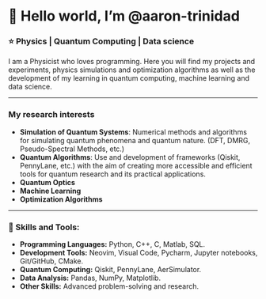 # 👋 Hello world, I’m @aaron-trinidad
### ⭐ Physics | Quantum Computing | Data science 

I am a Physicist who loves programming. Here you will find my projects and experiments, physics simulations and optimization algorithms as well as the development of my learning in quantum computing, machine learning and data science.

---

### My research interests
- **Simulation of Quantum Systems**: Numerical methods and algorithms for simulating quantum phenomena and quantum nature. (DFT, DMRG, Pseudo-Spectral Methods, etc.)
- **Quantum Algorithms**: Use and development of frameworks (Qiskit, PennyLane, etc.) with the aim of creating more accessible and efficient tools for quantum research and its practical applications.
- **Quantum Optics**
- **Machine Learning**
- **Optimization Algorithms**

---

### 🔧 Skills and Tools:
- **Programming Languages:** Python, C++, C, Matlab, SQL.    
- **Development Tools:** Neovim, Visual Code, Pycharm, Jupyter notebooks, Git/GitHub, CMake.  
- **Quantum Computing:** Qiskit, PennyLane, AerSimulator.
- **Data Analysis:** Pandas, NumPy, Matplotlib.  
- **Other Skills:** Advanced problem-solving and research.

<!---
aaron-trinidad/aaron-trinidad is a ✨ special ✨ repository because its `README.md` (this file) appears on your GitHub profile.
You can click the Preview link to take a look at your changes.
--->
